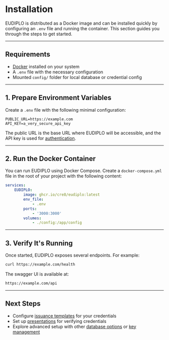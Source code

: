 # Installation

EUDIPLO is distributed as a Docker image and can be installed quickly by
configuring an `.env` file and running the container. This section guides you
through the steps to get started.

---

## Requirements

- [Docker](https://www.docker.com/get-started) installed on your system
- A `.env` file with the necessary configuration
- Mounted `config/` folder for local database or credential config

---

## 1. Prepare Environment Variables

Create a `.env` file with the following minimal configuration:

```env
PUBLIC_URL=https://example.com
API_KEY=a_very_secure_api_key
```

The public URL is the base URL where EUDIPLO will be accessible, and the API key
is used for [authentication](./management.md#authentication).

---

## 2. Run the Docker Container

You can run EUDIPLO using Docker Compose. Create a `docker-compose.yml` file in
the root of your project with the following content:

```yaml
services:
    EUDIPLO:
        image: ghcr.io/cre8/eudiplo:latest
        env_file:
            - .env
        ports:
            - '3000:3000'
        volumes:
            - ./config:/app/config
```

---

## 3. Verify It's Running

Once started, EUDIPLO exposes several endpoints. For example:

```bash
curl https://example.com/health
```

The swagger UI is available at:

```bash
https://example.com/api
```

---

## Next Steps

- Configure [issuance templates](issuance.md) for your credentials
- Set up [presentations](presentation.md) for verifying credentials
- Explore advanced setup with other
  [database options](../architecture/database.md) or
  [key management](../architecture/key-management.md)
